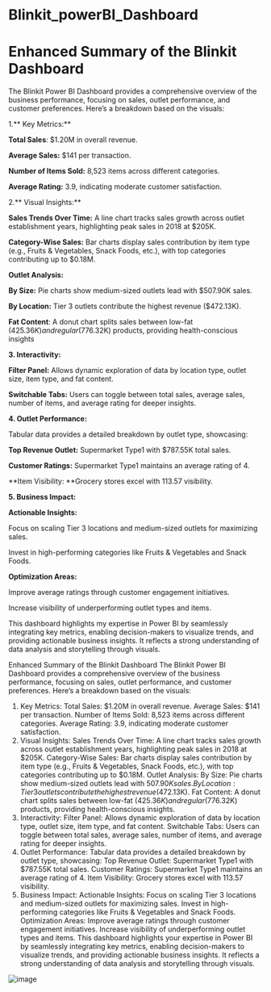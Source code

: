 # Blinkit_powerBI_Dashboard

# Enhanced Summary of the Blinkit Dashboard
The Blinkit Power BI Dashboard provides a comprehensive overview of the business performance, focusing on sales, outlet performance, and customer preferences. Here’s a breakdown based on the visuals:

1.** Key Metrics:**

**Total Sales**: $1.20M in overall revenue.

**Average Sales:** $141 per transaction.

**Number of Items Sold:** 8,523 items across different categories.

**Average Rating:** 3.9, indicating moderate customer satisfaction.

2.** Visual Insights:**

**Sales Trends Over Time:** A line chart tracks sales growth across outlet establishment years, highlighting peak sales in 2018 at $205K.


**Category-Wise Sales:** Bar charts display sales contribution by item type (e.g., Fruits & Vegetables, Snack Foods, etc.), with top categories contributing up to $0.18M.

**Outlet Analysis:**

**By Size:** Pie charts show medium-sized outlets lead with $507.90K sales.

**By Location:** Tier 3 outlets contribute the highest revenue ($472.13K).

**Fat Content**: A donut chart splits sales between low-fat ($425.36K) and regular ($776.32K) products, providing health-conscious insights

**3. Interactivity:**

**Filter Panel:** Allows dynamic exploration of data by location type, outlet size, item type, and fat content.

**Switchable Tabs:** Users can toggle between total sales, average sales, number of items, and average rating for deeper insights.

**4. Outlet Performance:**

Tabular data provides a detailed breakdown by outlet type, showcasing:

**Top Revenue Outlet:** Supermarket Type1 with $787.55K total sales.

**Customer Ratings:** Supermarket Type1 maintains an average rating of 4.

**Item Visibility: **Grocery stores excel with 113.57 visibility.

**5. Business Impact:**

**Actionable Insights:**

Focus on scaling Tier 3 locations and medium-sized outlets for maximizing sales.

Invest in high-performing categories like Fruits & Vegetables and Snack Foods.

**Optimization Areas:**

Improve average ratings through customer engagement initiatives.

Increase visibility of underperforming outlet types and items.


This dashboard highlights my expertise in Power BI by seamlessly integrating key metrics, enabling decision-makers to visualize trends, and providing actionable business insights. It reflects a strong understanding of data analysis and storytelling through visuals.

Enhanced Summary of the Blinkit Dashboard
The Blinkit Power BI Dashboard provides a comprehensive overview of the business performance, focusing on sales, outlet performance, and customer preferences. Here’s a breakdown based on the visuals:

1. Key Metrics:
Total Sales: $1.20M in overall revenue.
Average Sales: $141 per transaction.
Number of Items Sold: 8,523 items across different categories.
Average Rating: 3.9, indicating moderate customer satisfaction.
2. Visual Insights:
Sales Trends Over Time: A line chart tracks sales growth across outlet establishment years, highlighting peak sales in 2018 at $205K.
Category-Wise Sales: Bar charts display sales contribution by item type (e.g., Fruits & Vegetables, Snack Foods, etc.), with top categories contributing up to $0.18M.
Outlet Analysis:
By Size: Pie charts show medium-sized outlets lead with $507.90K sales.
By Location: Tier 3 outlets contribute the highest revenue ($472.13K).
Fat Content: A donut chart splits sales between low-fat ($425.36K) and regular ($776.32K) products, providing health-conscious insights.
3. Interactivity:
Filter Panel: Allows dynamic exploration of data by location type, outlet size, item type, and fat content.
Switchable Tabs: Users can toggle between total sales, average sales, number of items, and average rating for deeper insights.
4. Outlet Performance:
Tabular data provides a detailed breakdown by outlet type, showcasing:
Top Revenue Outlet: Supermarket Type1 with $787.55K total sales.
Customer Ratings: Supermarket Type1 maintains an average rating of 4.
Item Visibility: Grocery stores excel with 113.57 visibility.
5. Business Impact:
Actionable Insights:
Focus on scaling Tier 3 locations and medium-sized outlets for maximizing sales.
Invest in high-performing categories like Fruits & Vegetables and Snack Foods.
Optimization Areas:
Improve average ratings through customer engagement initiatives.
Increase visibility of underperforming outlet types and items.
This dashboard highlights your expertise in Power BI by seamlessly integrating key metrics, enabling decision-makers to visualize trends, and providing actionable business insights. It reflects a strong understanding of data analysis and storytelling through visuals.

![image](https://github.com/user-attachments/assets/297d4ba2-2572-44bb-a0cd-bf2f2082ba4f)




























